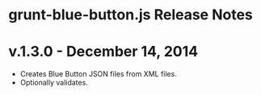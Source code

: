 # grunt-blue-button.js Release Notes

# v.1.3.0 - December 14, 2014
- Creates Blue Button JSON files from XML files.
- Optionally validates.